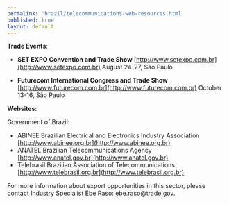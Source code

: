 ```yaml
---
permalink: 'brazil/telecommunications-web-resources.html'
published: true
layout: default
---
```

**Trade Events**:

* **SET EXPO Convention and Trade Show** 
[http://www.setexpo.com.br](http://www.setexpo.com.br) 
August 24-27, São Paulo 

* **Futurecom International Congress and Trade Show** 
[http://www.futurecom.com.br](http://www.futurecom.com.br) 
October 13-16, São Paulo 

**Websites:**

Government of Brazil:

* ABINEE Brazilian Electrical and Electronics Industry Association 
[http://www.abinee.org.br](http://www.abinee.org.br) 
* ANATEL Brazilian Telecommunications Agency 
[http://www.anatel.gov.br](http://www.anatel.gov.br) 
* Telebrasil Brazilian Association of Telecommunications 
[http://www.telebrasil.org.br](http://www.telebrasil.org.br) 

For more information about export opportunities in this sector, please contact Industry Specialist Ebe Raso: [ebe.raso@trade.gov](mailto:ebe.raso@trade.gov).
